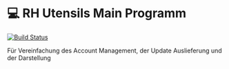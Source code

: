 # 💻 RH Utensils Main Programm

[![Build Status](https://dev.azure.com/rh-utensils/Main%20Programm/_apis/build/status/rh-utensils.main?branchName=master)](https://dev.azure.com/rh-utensils/Main%20Programm/_build/latest?definitionId=1&branchName=master)

Für Vereinfachung des Account Management, der Update Auslieferung und der Darstellung
